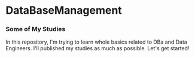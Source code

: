 # DataBaseManagement
### Some of My Studies
In this repository, I'm trying to learn whole basics related to DBa and Data Engineers. I'll published my studies as much as possible. Let's get started!
